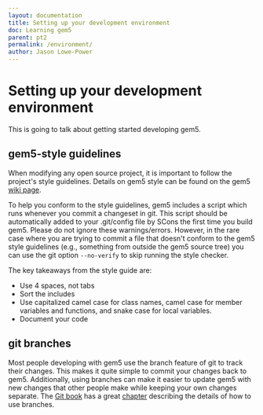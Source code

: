 ```yaml
---
layout: documentation
title: Setting up your development environment
doc: Learning gem5
parent: pt2
permalink: /environment/
author: Jason Lowe-Power
---
```



Setting up your development environment
=======================================

This is going to talk about getting started developing gem5.

gem5-style guidelines
---------------------

When modifying any open source project, it is important to follow the
project's style guidelines. Details on gem5 style can be found on the
gem5 [wiki page](http://gem5.org/Coding_Style).

To help you conform to the style guidelines, gem5 includes a script
which runs whenever you commit a changeset in git. This script should be
automatically added to your .git/config file by SCons the first time you
build gem5. Please do not ignore these warnings/errors. However, in the
rare case where you are trying to commit a file that doesn't conform to
the gem5 style guidelines (e.g., something from outside the gem5 source
tree) you can use the git option `--no-verify` to skip running the style
checker.

The key takeaways from the style guide are:

-   Use 4 spaces, not tabs
-   Sort the includes
-   Use capitalized camel case for class names, camel case for member
    variables and functions, and snake case for local variables.
-   Document your code

git branches
------------

Most people developing with gem5 use the branch feature of git to track
their changes. This makes it quite simple to commit your changes back to
gem5. Additionally, using branches can make it easier to update gem5
with new changes that other people make while keeping your own changes
separate. The [Git book](https://git-scm.com/book/en/v2) has a great
[chapter](https://git-scm.com/book/en/v2/Git-Branching-Branches-in-a-Nutshell)
describing the details of how to use branches.
